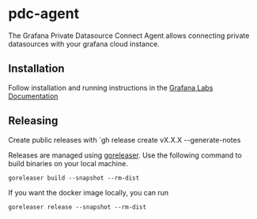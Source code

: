 # pdc-agent

The Grafana Private Datasource Connect Agent allows connecting private datasources with your grafana cloud instance.


## Installation

Follow installation and running instructions in the [Grafana Labs Documentation](https://grafana.com/docs/grafana-cloud/data-configuration/configure-private-datasource-connect/)



## Releasing
Create public releases with `gh release create vX.X.X --generate-notes

Releases are managed using [goreleaser](https://goreleaser.com/). Use the following command to build binaries on your local machine.

```
goreleaser build --snapshot --rm-dist
```

If you want the docker image locally, you can run

```
goreleaser release --snapshot --rm-dist
```
